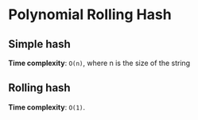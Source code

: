 # Polynomial Rolling Hash

## Simple hash

**Time complexity**: `O(n)`, where n is the size of the string

## Rolling hash

**Time complexity**: `O(1)`.